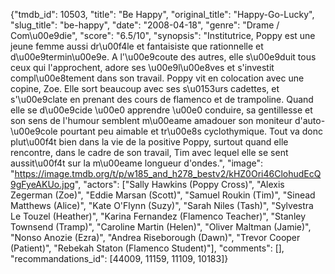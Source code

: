 {"tmdb_id": 10503, "title": "Be Happy", "original_title": "Happy-Go-Lucky", "slug_title": "be-happy", "date": "2008-04-18", "genre": "Drame / Com\u00e9die", "score": "6.5/10", "synopsis": "Institutrice, Poppy est une jeune femme aussi dr\u00f4le et fantaisiste que rationnelle et d\u00e9termin\u00e9e. A l'\u00e9coute des autres, elle s\u00e9duit tous ceux qui l'approchent, adore ses \u00e9l\u00e8ves et s'investit compl\u00e8tement dans son travail. Poppy vit en colocation avec une copine, Zoe. Elle sort beaucoup avec ses s\u0153urs cadettes, et s'\u00e9clate en prenant des cours de flamenco et de trampoline. Quand elle se d\u00e9cide \u00e0 apprendre \u00e0 conduire, sa gentillesse et son sens de l'humour semblent m\u00eame amadouer son moniteur d'auto-\u00e9cole pourtant peu aimable et tr\u00e8s cyclothymique. Tout va donc plut\u00f4t bien dans la vie de la positive Poppy, surtout quand elle rencontre, dans le cadre de son travail, Tim avec lequel elle se sent aussit\u00f4t sur la m\u00eame longueur d'ondes.", "image": "https://image.tmdb.org/t/p/w185_and_h278_bestv2/kHZ0Ori46ClohudEcQ9gFyeAKUo.jpg", "actors": ["Sally Hawkins (Poppy Cross)", "Alexis Zegerman (Zoe)", "Eddie Marsan (Scott)", "Samuel Roukin (Tim)", "Sinead Matthews (Alice)", "Kate O'Flynn (Suzy)", "Sarah Niles (Tash)", "Sylvestra Le Touzel (Heather)", "Karina Fernandez (Flamenco Teacher)", "Stanley Townsend (Tramp)", "Caroline Martin (Helen)", "Oliver Maltman (Jamie)", "Nonso Anozie (Ezra)", "Andrea Riseborough (Dawn)", "Trevor Cooper (Patient)", "Rebekah Staton (Flamenco Student)"], "comments": [], "recommandations_id": [44009, 11159, 11109, 10183]}
